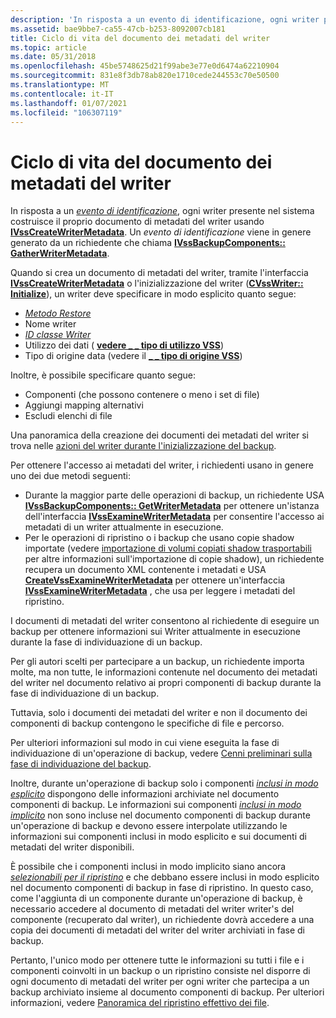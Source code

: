 ```yaml
---
description: 'In risposta a un evento di identificazione, ogni writer presente nel sistema costruisce il proprio documento di metadati del writer usando IVssCreateWriterMetadata. Un evento di identificazione viene in genere generato da un richiedente che chiama IVssBackupComponents:: GatherWriterMetadata.'
ms.assetid: bae9bbe7-ca55-47cb-b253-8092007cb181
title: Ciclo di vita del documento dei metadati del writer
ms.topic: article
ms.date: 05/31/2018
ms.openlocfilehash: 45be5748625d21f99abe3e77e0d6474a62210904
ms.sourcegitcommit: 831e8f3db78ab820e1710cede244553c70e50500
ms.translationtype: MT
ms.contentlocale: it-IT
ms.lasthandoff: 01/07/2021
ms.locfileid: "106307119"
---
```

# <a name="writer-metadata-document-life-cycle"></a>Ciclo di vita del documento dei metadati del writer

In risposta a un [*evento di identificazione*](vssgloss-i.md), ogni writer presente nel sistema costruisce il proprio documento di metadati del writer usando [**IVssCreateWriterMetadata**](/windows/desktop/api/VsWriter/nl-vswriter-ivsscreatewritermetadata). Un *evento di identificazione* viene in genere generato da un richiedente che chiama [**IVssBackupComponents:: GatherWriterMetadata**](/windows/desktop/api/VsBackup/nf-vsbackup-ivssbackupcomponents-gatherwritermetadata).

Quando si crea un documento di metadati del writer, tramite l'interfaccia [**IVssCreateWriterMetadata**](/windows/desktop/api/VsWriter/nl-vswriter-ivsscreatewritermetadata) o l'inizializzazione del writer ([**CVssWriter:: Initialize**](/windows/desktop/api/VsWriter/nf-vswriter-cvsswriter-initialize)), un writer deve specificare in modo esplicito quanto segue:

-   [*Metodo Restore*](vssgloss-r.md)
-   Nome writer
-   [*ID classe Writer*](vssgloss-w.md)
-   Utilizzo dei dati ( [**vedere \_ \_ tipo di utilizzo VSS**](/windows/desktop/api/VsWriter/ne-vswriter-vss_usage_type))
-   Tipo di origine data (vedere il [**\_ \_ tipo di origine VSS**](/windows/desktop/api/VsWriter/ne-vswriter-vss_source_type))

Inoltre, è possibile specificare quanto segue:

-   Componenti (che possono contenere o meno i set di file)
-   Aggiungi mapping alternativi
-   Escludi elenchi di file

Una panoramica della creazione dei documenti dei metadati del writer si trova nelle [azioni del writer durante l'inizializzazione del backup](overview-of-backup-initialization.md).

Per ottenere l'accesso ai metadati del writer, i richiedenti usano in genere uno dei due metodi seguenti:

-   Durante la maggior parte delle operazioni di backup, un richiedente USA [**IVssBackupComponents:: GetWriterMetadata**](/windows/desktop/api/VsBackup/nf-vsbackup-ivssbackupcomponents-getwritermetadata) per ottenere un'istanza dell'interfaccia [**IVssExamineWriterMetadata**](/windows/desktop/api/VsBackup/nl-vsbackup-ivssexaminewritermetadata) per consentire l'accesso ai metadati di un writer attualmente in esecuzione.
-   Per le operazioni di ripristino o i backup che usano copie shadow importate (vedere [importazione di volumi copiati shadow trasportabili](importing-transportable-shadow-copied-volumes.md) per altre informazioni sull'importazione di copie shadow), un richiedente recupera un documento XML contenente i metadati e USA [**CreateVssExamineWriterMetadata**](/windows/desktop/api/VsBackup/nf-vsbackup-createvssexaminewritermetadata) per ottenere un'interfaccia [**IVssExamineWriterMetadata**](/windows/desktop/api/VsBackup/nl-vsbackup-ivssexaminewritermetadata) , che usa per leggere i metadati del ripristino.

I documenti di metadati del writer consentono al richiedente di eseguire un backup per ottenere informazioni sui Writer attualmente in esecuzione durante la fase di individuazione di un backup.

Per gli autori scelti per partecipare a un backup, un richiedente importa molte, ma non tutte, le informazioni contenute nel documento dei metadati del writer nel documento relativo ai propri componenti di backup durante la fase di individuazione di un backup.

Tuttavia, solo i documenti dei metadati del writer e non il documento dei componenti di backup contengono le specifiche di file e percorso.

Per ulteriori informazioni sul modo in cui viene eseguita la fase di individuazione di un'operazione di backup, vedere [Cenni preliminari sulla fase di individuazione del backup](overview-of-the-backup-discovery-phase.md).

Inoltre, durante un'operazione di backup solo i componenti [*inclusi in modo esplicito*](vssgloss-e.md) dispongono delle informazioni archiviate nel documento componenti di backup. Le informazioni sui componenti [*inclusi in modo implicito*](vssgloss-i.md) non sono incluse nel documento componenti di backup durante un'operazione di backup e devono essere interpolate utilizzando le informazioni sui componenti inclusi in modo esplicito e sui documenti di metadati del writer disponibili.

È possibile che i componenti inclusi in modo implicito siano ancora [*selezionabili per il ripristino*](vssgloss-s.md) e che debbano essere inclusi in modo esplicito nel documento componenti di backup in fase di ripristino. In questo caso, come l'aggiunta di un componente durante un'operazione di backup, è necessario accedere al documento di metadati del writer writer's del componente (recuperato dal writer), un richiedente dovrà accedere a una copia dei documenti di metadati del writer del writer archiviati in fase di backup.

Pertanto, l'unico modo per ottenere tutte le informazioni su tutti i file e i componenti coinvolti in un backup o un ripristino consiste nel disporre di ogni documento di metadati del writer per ogni writer che partecipa a un backup archiviato insieme al documento componenti di backup. Per ulteriori informazioni, vedere [Panoramica del ripristino effettivo dei file](overview-of-actual-file-restoration.md).

 

 



